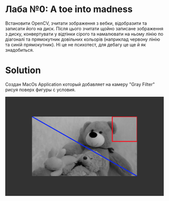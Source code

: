 # Лаба №0: A toe into madness
  Встановити OpenCV, зчитати зображення з вебки, відобразити та записати його на диск. Після цього зчитати щойно записане зображення з диску, конвертувати у відтінки сірого та намалювати на ньому лінію по діагоналі та прямокутник довільних кольорів (наприклад червону лінію та синій прямокутник). Ні це не психотест, для дебагу це ще й як знадобиться.

# Solution
  Создан MacOs Application который добавляет на камеру "Gray Filter" рисуя поверх фигуры с условия.

![Screenshot](screenshot.png)
